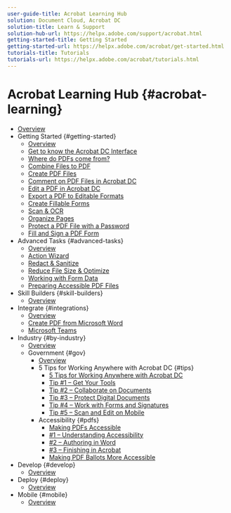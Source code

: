 ```yaml
---
user-guide-title: Acrobat Learning Hub
solution: Document Cloud, Acrobat DC
solution-title: Learn & Support
solution-hub-url: https://helpx.adobe.com/support/acrobat.html
getting-started-title: Getting Started
getting-started-url: https://helpx.adobe.com/acrobat/get-started.html
tutorials-title: Tutorials
tutorials-url: https://helpx.adobe.com/acrobat/tutorials.html
---
```


# Acrobat Learning Hub {#acrobat-learning}

+ [Overview](overview.md)
+ Getting Started {#getting-started}
  + [Overview](getting-started/getting-started-overview.md)
  + [Get to know the Acrobat DC Interface](getting-started/get-to-know-the-acrobat-dc-interface.md)
  + [Where do PDFs come from?](getting-started/where-do-pdfs-come-from.md)
  + [Combine Files to PDF](getting-started/combine-to-pdf.md)
  + [Create PDF Files](getting-started/create-pdf.md)
  + [Comment on PDF Files in Acrobat DC](getting-started/comment-on-pdf-files.md)
  + [Edit a PDF in Acrobat DC](getting-started/edit-pdf.md)
  + [Export a PDF to Editable Formats](getting-started/export-pdf.md)
  + [Create Fillable Forms](getting-started/create-fillable-forms.md)
  + [Scan & OCR](getting-started/scan-and-ocr.md)
  + [Organize Pages](getting-started/organize.md)
  + [Protect a PDF File with a Password](getting-started/password-protect.md)
  + [Fill and Sign a PDF Form](getting-started/fill-and-sign.md)
+ Advanced Tasks {#advanced-tasks}
  + [Overview](advanced-tasks/advanced-tasks-overview.md)
  + [Action Wizard](advanced-tasks/action.md)
  + [Redact & Sanitize](advanced-tasks/redact.md)
  + [Reduce File Size & Optimize](advanced-tasks/reduce.md)
  + [Working with Form Data](advanced-tasks/formdata.md)
  + [Preparing Accessible PDF Files](advanced-tasks/accessibility.md)
+ Skill Builders {#skill-builders}
  + [Overview](skill-builder/skill-builder-overview.md)
+ Integrate {#integrations}
  + [Overview](integrate/integrate-overview.md)
  + [Create PDF from Microsoft Word](integrate/createfromword.md)
  + [Microsoft Teams](integrate/acrobatandteams.md)
+ Industry {#by-industry}
  + [Overview](industry/industry-overview.md)
  + Government {#gov}
    + [Overview](industry/gov/gov-overview.md)
    + 5 Tips for Working Anywhere with Acrobat DC {#tips}
      + [5 Tips for Working Anywhere with Acrobat DC](industry/gov/5-tips-for-working-anywhere-with-acrobat-dc-for-government.md) 
      + [Tip #1 – Get Your Tools](industry/gov/get-your-tools.md)
      + [Tip #2 – Collaborate on Documents](industry/gov/collaborate-on-documents.md)
      + [Tip #3 – Protect Digital Documents](industry/gov/protect-digital-documents.md)
      + [Tip #4 – Work with Forms and Signatures](industry/gov/work-with-forms-and-signatures.md)
      + [Tip #5 – Scan and Edit on Mobile](industry/gov/scan-and-edit-on-mobile.md)
    + Accessibility {#pdfs}
      + [Making PDFs Accessible](industry/gov/making-pdfs-accessible.md)
      + [#1 – Understanding Accessibility](industry/gov/understanding-accessibility.md)
      + [#2 – Authoring in Word](industry/gov/authoring-in-word.md)
      + [#3 – Finishing in Acrobat](industry/gov/finishing-in-acrobat.md)
      + [Making PDF Ballots More Accessible](industry/gov/making-pdf-ballots-accessible.md)
+ Develop {#develop}
  + [Overview](develop/develop-overview.md)
+ Deploy {#deploy}
  + [Overview](deploy/deploy-overview.md)
+ Mobile {#mobile}
  + [Overview](mobile/mobile-overview.md)